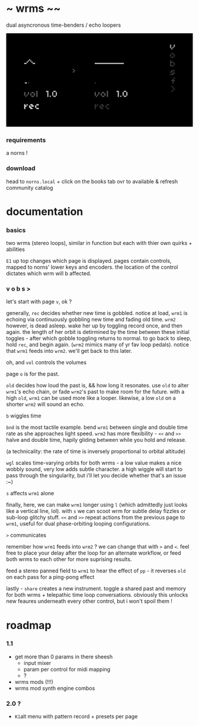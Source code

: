 # ~ wrms ~~
dual asyncronous time-benders / echo loopers

![screen shot](wrm.gif)

### requirements
a norns !

### download
head to `norns.local` + click on the books
tab ovr to available & refresh community catalog


# documentation

### basics

two wrms (stereo loops), similar in function but each with thier own quirks + abilities

`E1` up top changes which page is displayed. pages contain controls, mapped to norns' lower keys and encoders. the location of the control dictates which wrm will b affected.

### v o b s >

let's start with page `v`, ok ?

generally, `rec` decides whether new time is gobbled. notice at load, `wrm1` is echoing via continuously gobbling new time and fading old time. `wrm2` however, is dead asleep. wake her up by toggling record once, and then again. the length of her orbit is detirmined by the time between these initial toggles - after which gobble toggling returns to normal. to go back to sleep, hold `rec`, and begin again. (`wrm2` mimics many of yr fav loop pedals). notice that `wrm1` feeds into `wrm2`. we'll get back to this later.

oh, and `vol` controls the volumes

page `o` is for the past.

`old` decides how loud the past is, && how long it resonates. use `old` to alter `wrm1`'s echo chain, or fade `wrm2`'s past to make room for the future. with a high `old`, `wrm1` can be used more like a looper. likewise, a low `old` on a shorter `wrm2` will sound an echo.

`b` wiggles time

`bnd` is the most tactile example. bend `wrm1` between single and double time rate as she approaches light speed. `wrm2` has more flexibility - `<<` and `>>` halve and double time, hapily gliding between while you hold and release.

(a technicality: the rate of time is inversely proportional to orbital altitude)

`wgl` scales time-varying orbits for both wrms - a low value makes a nice wobbly sound, very low adds subtle character. a high wiggle will start to pass through the singularity, but i'll let you decide whether that's an issue :~)

`s` affects `wrm1` alone

finally, here, we can make `wrm1` longer using `l` (which admittedly just looks like a vertical line, lol). with `s` we can scoot wrm for subtle delay fizzles or sub-loop glitchy stuff. `<<` and `>>` repeat actions from the previous page to `wrm1`, useful for dual phase-orbiting looping configurations.

`>` communicates

remember how `wrm1` feeds into `wrm2` ? we can change that with `>` and `<`. feel free to place your delay after the loop for an alternate workflow, or feed both wrms to each other for more suprising results.

feed a stereo panned field to `wrm1` to hear the effect of `pp` - it reverses `old` on each pass for a ping-pong effect

lastly - `share` creates a new instrument. toggle a shared past and memory for both wrms + telepathic time loop conversations. obviously this unlocks new feaures underneath every other control, but i won't spoil them !


# roadmap

### 1.1 

- get more than 0 params in there sheesh
    - input mixer
    - param per control for midi mapping
    - ?
- wrms mods (!!!)
- wrms mod synth engine combos

### 2.0 ?

- `K1`alt menu with pattern record + presets per page

